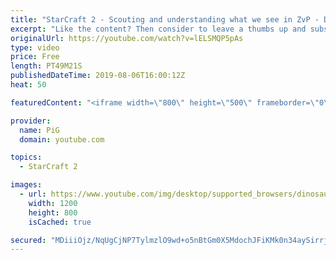 ```yaml
---
title: "StarCraft 2 - Scouting and understanding what we see in ZvP - D3 coaching"
excerpt: "Like the content? Then consider to leave a thumbs up and subscribe! ;) Videos don’t appear in your feed and you want to get notified about new uploads? Press the bell Icon :) -- Watch live at https://www.twitch.tv/x5_pig My Website: https://pigstarcraft.com/ My Twitter: https://twitter.com/x5_PiG My"
originalUrl: https://youtube.com/watch?v=lELSMQP5pAs
type: video
price: Free
length: PT49M21S
publishedDateTime: 2019-08-06T16:00:12Z
heat: 50

featuredContent: "<iframe width=\"800\" height=\"500\" frameborder=\"0\" src=\"https://www.youtube.com/embed/lELSMQP5pAs\" allow=\"accelerometer; autoplay; encrypted-media; gyroscope; picture-in-picture\" allowfullscreen></iframe>"

provider:
  name: PiG
  domain: youtube.com

topics:
  - StarCraft 2

images:
  - url: https://www.youtube.com/img/desktop/supported_browsers/dinosaur.png
    width: 1200
    height: 800
    isCached: true

secured: "MDiiiOjz/NqUgCjNP7TylmzlO9wd+o5nBtGm0X5MdochJFiKMk0n34aySirrjxGb9I0h63C+0gWFEiGgnxkLkgIU7tN4RjNSuVbXx/+jMizTddmr9vDdKRcZwmXsFjpD7EzyoD9PGW9VfvLwP/IyXfkUD6tfiDGVxN76hGolky+CSzC7iZbvEQJ99cD1te8TYDUpiwPMXaalEOcEkCzqsOwsOH3NyT2AODJvoSbztQE4sN0VZpJHbvknLB4KhHxn5sCdl4q53m5mgOZfR5rv7KagoIHBfTlVh0/nen8p8MoVEM2PKdVqZGP+XqjiiUXENqrqm5Xvh/Cswc6S61VwYqvDqoEp9TGGzfkoz0sem1B/CD0L5j0O8pc1lacb9lhfrt5wwAF5OifyDCei5avwz6ef10BdDl60+zlEhmVNl30=;LuC4qf8qDDzgjR0kX9zzhA=="
---
```


